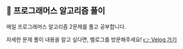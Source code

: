 ## 📝 프로그래머스 알고리즘 풀이 
매일 프로그래머스 알고리즘 2문제를 풀고 공부합니다.

자세한 문제 풀이 내용을 알고 싶다면, 벨로그를 방문해주세요!
[👉 Velog 가기](https://velog.io/@haizel/series/%ED%94%84%EB%A1%9C%EA%B7%B8%EB%9E%98%EB%A8%B8%EC%8A%A4-Level.0)
